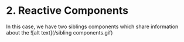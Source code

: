 # 2. Reactive Components

In this case, we have two siblings components which share information about the 
![alt text](/sibling components.gif)